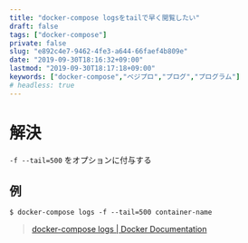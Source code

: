 ```yaml
---
title: "docker-compose logsをtailで早く閲覧したい"
draft: false
tags: ["docker-compose"]
private: false
slug: "e892c4e7-9462-4fe3-a644-66faef4b809e"
date: "2019-09-30T18:16:32+09:00"
lastmod: "2019-09-30T18:17:18+09:00"
keywords: ["docker-compose","ベジプロ","プログ","プログラム"]
# headless: true
---
```


# 解決
`-f --tail=500` をオプションに付与する

## 例
```
$ docker-compose logs -f --tail=500 container-name
```

> [docker-compose logs | Docker Documentation](https://docs.docker.com/compose/reference/logs/)
